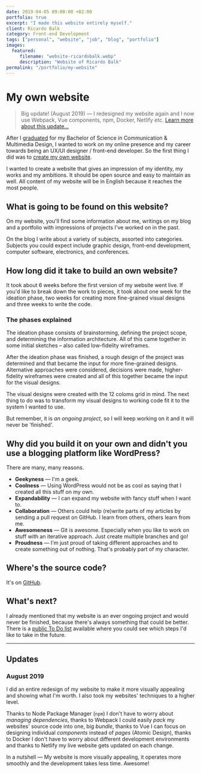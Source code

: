 ```yaml
---
date: 2019-04-05 09:00:00 +02:00
portfolio: true
excerpt: "I made this website entirely myself."
client: Ricardo Balk
category: Front-end Development
tags: ["personal", "website", "job", "blog", "portfolio"]
images:
  featured:
     filename: "website-ricardobalk.webp"
     description: "Website of Ricardo Balk"
permalink: "/portfolio/my-website"
---
```


# My own website

> Big update! (August 2019) &mdash; I redesigned my website again and I now use Webpack, Vue components, npm, Docker, Netlify etc. [Learn more about this update...](#august-2019)

After I [graduated](/portfolio/vormkracht10-ux) for my Bachelor of Science in Communication &amp; Multimedia Design, I wanted to work on my online presence and my career towards being an UX/UI designer / front-end developer. So the first thing I did was to [create my own website]({{site.baseurl}}/portfolio/my-website).

I wanted to create a website that gives an impression of my identity, my works and my ambitions. It should be open source and easy to maintain as well. All content of my website will be in English because it reaches the most people.

## What is going to be found on this website?

On my website, you'll find some information about me, writings on my blog and a portfolio with impressions of projects I've worked on in the past.

On the blog I write about a variety of subjects, assorted into categories. Subjects you could expect include graphic design, front-end development, computer software, electronics, and conferences.

## How long did it take to build an own website?

It took about 6 weeks before the first version of my website went live. If you'd like to break down the work to pieces, it took about one week for the ideation phase, two weeks for creating more fine-grained visual designs and three weeks to write the code.

### The phases explained

The ideation phase consists of brainstorming, defining the project scope, and determining the information architecture. All of this came together in some initial sketches &ndash; also called low-fidelity wireframes.

After the ideation phase was finished, a rough design of the project was determined and that became the input for more fine-grained designs. Alternative approaches were considered, decisions were made, higher-fidelity wireframes were created and all of this together became the input for the visual designs.

The visual designs were created with the 12 coloms grid in mind. The next thing to do was to transform my visual designs to working code fit it to the system I wanted to use.

But remember, it is *an ongoing project*, so I will keep working on it and it will never be 'finished'.

## Why did you build it on your own and didn't you use a blogging platform like WordPress?

There are many, many reasons.

- **Geekyness** &mdash; I'm a geek.
- **Coolness** &mdash; Using WordPress would not be as cool as saying that I created all this stuff on my own.
- **Expandability** &mdash; I can expand my website with fancy stuff when I want to.
- **Collaboration** &mdash; Others could help (re)write parts of my articles by sending a pull request on GitHub. I learn from others, others learn from me.
- **Awesomeness** &mdash; Git is awesome. Especially when you like to work on stuff with an iterative approach. Just create multiple branches and go!
- **Proudness** &mdash; I'm just proud of taking different approaches and to create something out of nothing. That's probably part of my character.

## Where's the source code?

It's on [GitHub](https://github.com/ricardobalk/www).

## What's next?

I already mentioned that my website is an ever ongoing project and would never be finished, because there's always something that could be better. There is a [public To Do list](/todo) available where you could see which steps I'd like to take in the future.

---

## Updates

### August 2019

I did an entire redesign of my website to make it more visually appealing and showing what I'm worth. I also took my websites' techniques to a higher level.

Thanks to Node Package Manager (`npm`) I don't have to worry about _managing dependencies_, thanks to Webpack I could easily _pack_ my websites' source code into one, big _bundle_, thanks to Vue I can focus on designing individual _components_ instead of _pages_ (Atomic Design), thanks to Docker I don't have to worry about different development environments and thanks to Netlify my live website gets updated on each change.

In a nutshell &mdash; My website is more visually appealing, it operates more smoothly and the development takes less time. Awesome!
